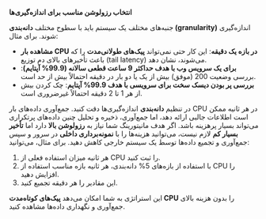 **انتخاب رزولوشن مناسب برای اندازه‌گیری‌ها**

جنبه‌های مختلف یک سیستم باید با سطوح مختلف **دانه‌بندی (granularity)** اندازه‌گیری شوند. برای مثال:

- **مشاهده بار CPU در بازه یک دقیقه**: این کار حتی نمی‌تواند **پیک‌های طولانی‌مدت** را که باعث تأخیرهای بالای دم توزیع (tail latency) می‌شوند، نشان دهد.
- **برای یک سرویس وب با هدف حداکثر 9 ساعت قطعی سالانه (99.9% آپتایم)**: بررسی وضعیت 200 (موفق) بیش از یک یا دو بار در دقیقه احتمالاً بیش از حد است.
- **بررسی پر بودن دیسک سخت برای سرویسی با هدف 99.9% آپتایم**: چک کردن بیش از هر 1 تا 2 دقیقه احتمالاً غیرضروری است.

در تنظیم **دانه‌بندی** اندازه‌گیری‌ها دقت کنید. جمع‌آوری داده‌های بار CPU در هر ثانیه ممکن است اطلاعات جالبی ارائه دهد، اما جمع‌آوری، ذخیره و تحلیل چنین داده‌های پرتکراری می‌تواند بسیار پرهزینه باشد. اگر هدف مانیتورینگ شما نیاز به **رزولوشن بالا** دارد اما **تأخیر بسیار کم** لازم نیست، می‌توانید هزینه‌ها را با **نمونه‌برداری داخلی** در سرور و سپس جمع‌آوری و تجمیع داده‌ها توسط یک سیستم خارجی کاهش دهید. برای مثال، می‌توانید:

1. هر ثانیه میزان استفاده فعلی از CPU را ثبت کنید.
2. با استفاده از بازه‌های 5% دانه‌بندی، هر ثانیه بازه مناسب استفاده از CPU را افزایش دهید.
3. این مقادیر را هر دقیقه تجمیع کنید.

این استراتژی به شما امکان می‌دهد **پیک‌های کوتاه‌مدت CPU** را بدون هزینه بالای جمع‌آوری و نگهداری داده‌ها مشاهده کنید.